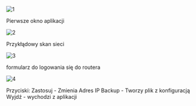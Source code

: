 ![1](https://github.com/user-attachments/assets/13b6f8e2-13ec-49d8-95a1-e92cbcec6b9c)

Pierwsze okno aplikacji

![2](https://github.com/user-attachments/assets/f9a3ac27-fac4-4f09-9d98-d90d4eb5f12c)

Przykłądowy skan sieci

![3](https://github.com/user-attachments/assets/518e2eab-173f-4bde-a904-e1cec316015a)

formularz do logowania się do routera

![4](https://github.com/user-attachments/assets/24ff21c3-f66b-4486-9235-91e8fa97b6b5)

Przyciski: 
Zastosuj - Zmienia Adres IP
Backup - Tworzy plik z konfiguracją
Wyjdź - wychodzi z aplikacji
